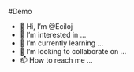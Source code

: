#Demo

- 👋 Hi, I’m @Eciloj
- 👀 I’m interested in ...
- 🌱 I’m currently learning ...
- 💞️ I’m looking to collaborate on ...
- 📫 How to reach me ...

<!---
Eciloj/Eciloj is a ✨ special ✨ repository because its `README.md` (this file) appears on your GitHub profile.
You can click the Preview link to take a look at your changes.
--->
